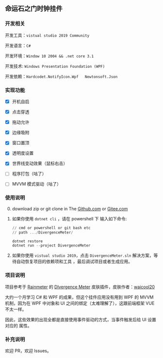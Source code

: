 ## 命运石之门时钟挂件

### 开发相关

开发工具：`vistual studio 2019 Community `

开发语言：`C#`

开发环境：`Window 10 2004 && .net core 3.1`

开发技术: `Windows Presentation Foundation (WPF)`

开发依赖：`Hardcodet.NotifyIcon.Wpf   Newtonsoft.Json`

### 实现功能

- [x] 开机自启

- [x] 点击穿透
- [x] 拖动允许
- [x] 边缘吸附
- [x] 窗口置顶
- [x] 透明度设置
- [x] 世界线变动效果（鼠标右击）

- [ ] 程序打包（咕了）
- [ ] MVVM 模式驱动（咕了）

### 使用说明

0. download zip or git clone in  The [Github.com](https://github.com/sanshiliuxiao/DivergenceMeter) or [Gitee.com](https://gitee.com/sanshiliuxiao/DivergenceMeter)

1. 如果你使用 `dotnet cli` ，请在 powershell 下 输入如下命令:

   ```powershell
   // cmd or powershell or git bash etc
   // path .../DivergenceMeter/
   
   dotnet restore
   dotnet run --project DivergenceMeter
   ```

2. 如果你使用 `vistual studio 2019`，点击 `DivergenceMeter.sln` 解决方案，等待自动恢复项目的依赖项和工具 ，最后调试项目或者生成应用。

### 项目说明 

项目参考于 [Rainmeter](https://www.rainmeter.net/) 的 [DIvergence Meter](https://drive.google.com/file/d/1pM1XvJ_R0ege6ou9GwL-YDuK5GwXn3JR/view?usp=sharing) 皮肤插件，皮肤作者：[waicool20](https://github.com/waicool20)

大约一个月学习 C# 和 WPF 的成果，但这个挂件应用没有用到 WPF 的 MVVM 机制，因为在 WPF 中对象和 UI 之间的绑定（太难理解了），这跟前端框架 VUE 不太一样。

因此，这些效果的出现全都是直接使用事件驱动的方式，当事件触发后给 UI 设置对应的 属性。

### 补充说明

欢迎 PR，欢迎 Issues。

